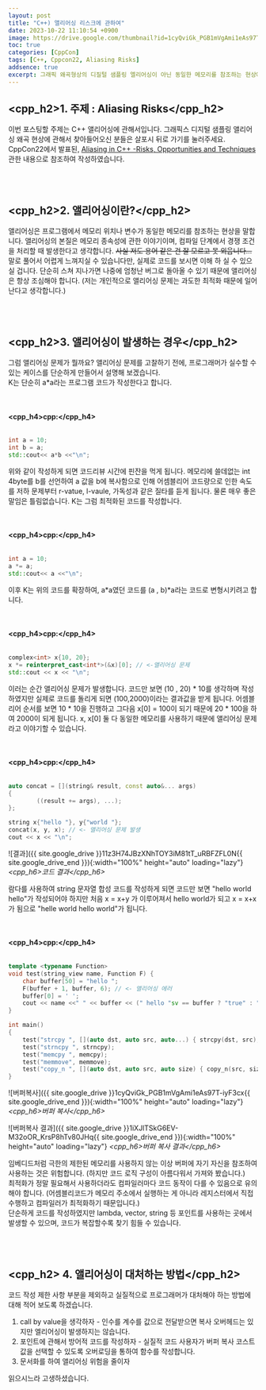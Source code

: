 ```yaml
---
layout: post
title: "C++) 앨리어싱 리스크에 관하여"
date: 2023-10-22 11:10:54 +0900
image: https://drive.google.com/thumbnail?id=1cyQviGk_PGB1mVgAmi1eAs97T-iyF3cx
toc: true
categories: [CppCon]
tags: [C++, Cppcon22, Aliasing Risks]
addsence: true
excerpt: 그래픽 왜곡형상의 디질털 샘플링 엘리어싱이 아닌 동일한 메모리를 참조하는 현상에 관해서 설명하고 있습니다.
---
```


## <cpp_h2>1. 주제 : Aliasing Risks</cpp_h2>

이번 포스팅할 주제는 C++ 앨리어싱에 관해서입니다. 그래픽스 디지털 샘플링 앨리어싱 왜곡 현상에 관해서 찾아들어오신 분들은 살포시 뒤로 가기를 눌러주세요. CppCon22에서 발표된, [Aliasing in C++ -Risks, Opportunities and Techniques](https://www.youtube.com/watch?v=zHkmk1Y-gqM&list=PLHTh1InhhwT6c2JNtUiJkaH8YRqzhU7Ag&index=112)관한 내용으로 참조하여 작성하였습니다.

<br>
<br>

## <cpp_h2>2. 앨리어싱이란?</cpp_h2>

앨리어싱은 프로그램에서 메모리 위치나 변수가 동일한 메모리를 참조하는 현상을 말합니다. 앨리어싱의 본질은 메모리 종속성에 관한 이야기이며, 컴파일 단계에서 경쟁 조건을 처리할 때 발생한다고 생각합니다. ~~사실 저도 용어 같은 건 잘 모르고 못 외웁니다...~~  
말로 풀어서 어렵게 느껴지실 수 있습니다만, 실제로 코드를 보시면 이해 하 실 수 있으실 겁니다. 단순히 스쳐 지나가면 나중에 엄청난 버그로 돌아올 수 있기 때문에 앨리어싱은 항상 조심해야 합니다. (저는 개인적으로 앨리어싱 문제는 과도한 최적화 때문에 일어난다고 생각합니다.)  

<br>
<br>

## <cpp_h2>3. 앨리어싱이 발생하는 경우</cpp_h2>

그럼 앨리어싱 문제가 뭘까요? 앨리어싱 문제를 고찰하기 전에, 프로그래머가 실수할 수 있는 케이스를 단순하게 만들어서 설명해 보겠습니다.  
K는 단순히 a*a라는 프로그램 코드가 작성한다고 합니다.  

<br>

#### **<cpp_h4>cpp:</cpp_h4>**

```cpp

int a = 10;
int b = a;
std::cout<< a*b <<"\n";

```

위와 같이 작성하게 되면 코드리뷰 시간에 핀잔을 먹게 됩니다. 메모리에 쓸데없는 int 4byte를 b를 선언하여 a 값을 b에 복사함으로 인해 어셈블리어 코드량으로 인한 속도를 저하 문제부터 r-vatue, l-vaule, 가독성과 같은 질타를 듣게 됩니다. 물론 매우 좋은 말임은 틀림없습니다. K는 그럼 최적화된 코드를 작성합니다.  

<br>

#### **<cpp_h4>cpp:</cpp_h4>**

```cpp

int a = 10;
a *= a;
std::cout<< a <<"\n";

```

이후 K는 위의 코드를 확장하여, a*a였던 코드를 (a , b)*a라는 코드로 변형시키려고 합니다.  

<br>

#### **<cpp_h4>cpp:</cpp_h4>**

```cpp

complex<int> x{10, 20};
x *= reinterpret_cast<int*>(&x)[0]; // <-앨리어싱 문제
std::cout << x << "\n";

```

이러는 순간 앨리어싱 문제가 발생합니다. 코드만 보면 (10 , 20) * 10를 생각하며 작성하였지만 실제로 코드를 돌리게 되면 (100,2000)이라는 결과값을 받게 됩니다. 어셈블리어 순서를 보면 10 * 10을 진행하고 그다음 x[0] = 100이 되기 때문에  20 * 100을 하여 2000이 되게 됩니다. x, x[0] 둘 다 동일한 메모리를 사용하기 때문에 앨리어싱 문제라고 이야기할 수 있습니다.  

<br>

#### **<cpp_h4>cpp:</cpp_h4>**

```cpp

auto concat = [](string& result, const auto&... args) 
{
        ((result += args), ...);
};

string x{"hello "}, y{"world "};
concat(x, y, x); // <- 앨리어싱 문제 발생
cout << x << "\n";

```

![결과]({{ site.google_drive }}11z3H74JBzXNhTOY3iM81tT_uRBFZFL0N{{ site.google_drive_end }}){:width="100%" height="auto" loading="lazy"}
*<cpp_h6>코드 결과</cpp_h6>*  

람다를 사용하여 string 문자열 합성 코드를 작성하게 되면 코드만 보면 "hello world hello"가 작성되어야 하지만 처음 x = x+y 가 이루어져서 hello world가 되고 x = x+x 가 됨으로 "helle world hello world"가 됩니다.  

<br>

#### **<cpp_h4>cpp:</cpp_h4>**

```cpp

template <typename Function>
void test(string_view name, Function F) {
    char buffer[50] = "hello ";
    F(buffer + 1, buffer, 6); // <- 앨리어싱 에러
    buffer[0] = ' ';
    cout << name <<" " << buffer << (" hello "sv == buffer ? "true" : "false") << "\n";
}

int main()
{
    test("strcpy ", [](auto dst, auto src, auto...) { strcpy(dst, src); });
    test("strncpy ", strncpy);
    test("memcpy ", memcpy);
    test("memmove", memmove);
    test("copy_n ", [](auto dst, auto src, auto size) { copy_n(src, size, dst); });
}

```

![버퍼복사]({{ site.google_drive }}1cyQviGk_PGB1mVgAmi1eAs97T-iyF3cx{{ site.google_drive_end }}){:width="100%" height="auto" loading="lazy"}
*<cpp_h6>버퍼 복사</cpp_h6>*  

![버퍼복사 결과]({{ site.google_drive }}1iXJlTSkG6EV-M32oOR_KrsP8hTv80JHq{{ site.google_drive_end }}){:width="100%" height="auto" loading="lazy"}
*<cpp_h6>버퍼 복사 결과</cpp_h6>*  

임베디드처럼 극한의 제한된 메모리를 사용하지 않는 이상 버퍼에 자기 자신을 참조하여 사용하는 것은 위험합니다. (하지만 코드 로직 구성이 아름다워서 가져와 봤습니다.)  
최적화가 정말 필요해서 사용하더라도 컴파일러마다 코드 동작이 다를 수 있음으로 유의해야 합니다. (어셈블리코드가 메모리 주소에서 실행하는 게 아니라 레지스터에서 직접 수행하고 컴파일러가 최적화하기 때문입니다.)  
단순하게 코드를 작성하였지만 lambda, vector, string 등 포인트를 사용하는 곳에서 발생할 수 있으며, 코드가 복잡할수록 찾기 힘들 수 있습니다.  

<br>
<br>

## <cpp_h2> 4. 앨리어싱이 대처하는 방법</cpp_h2>

코드 작성 제한 사항 부분을 제외하고 실질적으로 프로그래머가 대처해야 하는 방법에 대해 적어 보도록 하겠습니다.

1. call by value을 생각하자 - 인수를 계수를 값으로 전달받으면 복사 오버헤드는 있지만 엘리어싱이 발생하지는 않습니다.
2. 포인트에 관해서 방어적 코드를 작성하자 - 실질적 코드 사용자가 버퍼 복사 코스트 값을 선택할 수 있도록 오버로딩을 통하여 함수를 작성합니다.
3. 문서화를 하여 앨리어싱 위험을 줄이자


읽으시느라 고생하셨습니다.